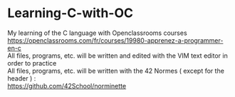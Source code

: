 # Learning-C-with-OC
My learning of the C language with Openclassrooms courses  
https://openclassrooms.com/fr/courses/19980-apprenez-a-programmer-en-c  
All files, programs, etc. will be written and edited with the VIM text editor in order to practice  
All files, programs, etc. will be written with the 42 Normes ( except for the header ) :  
https://github.com/42School/norminette

